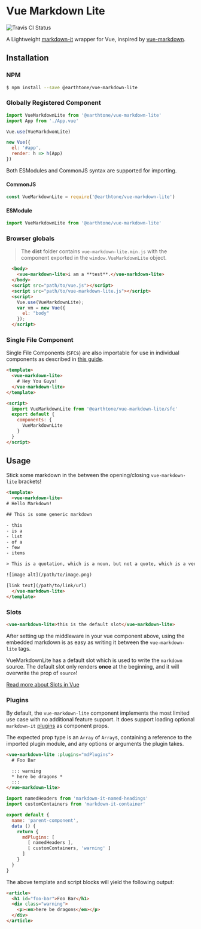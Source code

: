 # Vue Markdown Lite

![Travis CI Status](https://travis-ci.org/earthtone/vue-markdown-lite.svg?branch=master)

A Lightweight [markdown-it](https://github.com/markdown-it/markdown-it) wrapper for Vue, inspired by [vue-markdown](https://github.com/miaolz123/vue-markdown).

## Installation

### NPM

```sh
$ npm install --save @earthtone/vue-markdown-lite
```

### Globally Registered Component

```js
import VueMarkdownLite from '@earthtone/vue-markdown-lite'
import App from './App.vue'

Vue.use(VueMarkdwonLite)

new Vue({
  el: '#app',
  render: h => h(App)
})
```

Both ESModules and CommonJS syntax are supported for importing.

#### CommonJS

```js
const VueMarkdownLite = require('@earthtone/vue-markdown-lite')
```

#### ESModule

```js
import VueMarkdownLite from '@earthtone/vue-markdown-lite'
```

### Browser globals

> The **dist** folder contains `vue-markdown-lite.min.js` with the component exported in the `window.VueMarkdownLite` object.

```html
  <body>
    <vue-markdown-lite>i am a **test**.</vue-markdown-lite>
  </body>
  <script src="path/to/vue.js"></script>
  <script src="path/to/vue-markdown-lite.js"></script>
  <script>
    Vue.use(VueMarkdownLite);
    var vm = new Vue({
      el: "body"
    });
  </script>
```

### Single File Component

Single File Components (`SFC`s) are also importable for use in individual components as described in [this guide](https://vuejs.org/v2/cookbook/packaging-sfc-for-npm.html).

```html
<template>
  <vue-markdown-lite>
    # Hey You Guys!
  </vue-markdown-lite>
</template>

<script>
  import VueMarkdownLite from '@earthtone/vue-markdown-lite/sfc'
  export default {
    components: {
      VueMarkdownLite
    }
  }
</script>
```



## Usage

Stick some markdown in the between the opening/closing `vue-markdown-lite` brackets!

```html
<template>
  <vue-markdown-lite>
# Hello Markdown!

## This is some generic markdown

- this
- is a
- list
- of a
- few
- items

> This is a quotation, which is a noun, but not a quote, which is a verb.

![image alt](/path/to/image.png)

[link text](/path/to/link/url)
  </vue-markdown-lite>
</template>
```

### Slots

```html
<vue-markdown-lite>this is the default slot</vue-markdown-lite>
```

After setting up the middleware in your vue component above, using the embedded markdown is as easy as writing it between the `vue-markdown-lite` tags.

VueMarkdownLite has a default slot which is used to write the `markdown` source. The default slot only renders **once** at the beginning, and it will overwrite the prop of `source`!

[Read more about Slots in Vue](https://vuejs.org/v2/guide/components-slots.html)

### Plugins

By default, the `vue-markdown-lite` component implements the most limited use case with no additional feature support. It does support loading optional `markdown-it` [plugins](https://www.npmjs.org/browse/keyword/markdown-it-plugin) as component props.

The expected prop type is an `Array` of `Array`s, containing a reference to the imported plugin module, and any options or arguments the plugin takes.

```html
<vue-markdown-lite :plugins="mdPlugins">
  # Foo Bar

  ::: warning
  * here be dragons *
  :::
</vue-markdown-lite>
```

```js
import namedHeaders from 'markdown-it-named-headings'
import customContainers from 'markdown-it-container'

export default {
  name: 'parent-component',
  data () {
    return {
      mdPlugins: [
        [ namedHeaders ],
        [ customContainers, 'warning' ]
      ]
    }
  }
}
```

The above template and script blocks will yield the following output:

```html
<article>
  <h1 id="foo-bar">Foo Bar</h1>
  <div class="warning">
    <p><em>here be dragons</em></p>
  </div>
</article>
```
